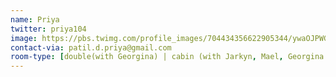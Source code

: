 ```yaml
---
name: Priya
twitter: priya104
image: https://pbs.twimg.com/profile_images/704434356622905344/ywaOJPWG.jpg
contact-via: patil.d.priya@gmail.com
room-type: [double(with Georgina) | cabin (with Jarkyn, Mael, Georgina and Sarah)]
---
```


